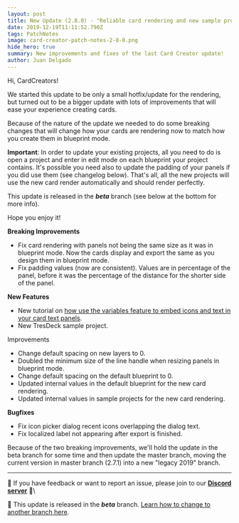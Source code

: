 ```yaml
---
layout: post
title: New Update (2.8.0) - "Reliable card rendering and new sample project"
date: 2019-12-19T11:11:52.790Z
tags: PatchNotes
image: card-creator-patch-notes-2-8-0.png
hide_hero: true
summary: New improvements and fixes of the last Card Creator update!
author: Juan Delgado
---
```

<!--StartFragment-->

Hi, CardCreators!

We started this update to be only a small hotfix/update for the rendering, but turned out to be a bigger update with lots of improvements that will ease your experience creating cards.

Because of the nature of the update we needed to do some breaking changes that will change how your cards are rendering now to match how you create them in blueprint mode.

**Important**: In order to update your existing projects, all you need to do is open a project and enter in edit mode on each blueprint your project contains. It's possible you need also to update the padding of your panels if you did use them (see changelog below). That's all, all the new projects will use the new card render automatically and should render perfectly.

This update is released in the ***beta*** branch (see below at the bottom for more info).

Hope you enjoy it!

**Breaking Improvements**

* Fix card rendering with panels not being the same size as it was in blueprint mode. Now the cards display and export the same as you design them in blueprint mode.
* Fix padding values (now are consistent). Values are in percentage of the panel, before it was the percentage of the distance for the shorter side of the panel.

**New Features**

* New tutorial on [how use the variables feature to embed icons and text in your card text panels](https://steamcommunity.com/sharedfiles/filedetails/?id=1940349060).
* New TresDeck sample project.

Improvements

* Change default spacing on new layers to 0.
* Doubled the minimum size of the line handle when resizing panels in blueprint mode.
* Change default spacing on the default blueprint to 0.
* Updated internal values in the default blueprint for the new card rendering.
* Updated internal values in sample projects for the new card rendering.



**Bugfixes**

* Fix icon picker dialog recent icons overlapping the dialog text.
* Fix localized label not appearing after export is finished.


Because of the two breaking improvements, we'll hold the update in the beta branch for some time and then update the master branch, moving the current version in master branch (2.7.1) into a new "legacy 2019" branch.

---

📌 If you have feedback or want to report an issue, please join to our **[Discord server](http://discord.gg/pixelatto)** 💬\

📌 This update is released in the ***beta*** branch. [Learn how to change to another branch here](/blog/beta-and-legacy-versions).